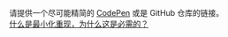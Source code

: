 请提供一个尽可能精简的 [CodePen](http://codepen.io/benjycui/pen/KgPZrE?editors=001) 或是 GitHub 仓库的链接。
<br>
[什么是最小化重现，为什么这是必需的？](#repro-modal)
